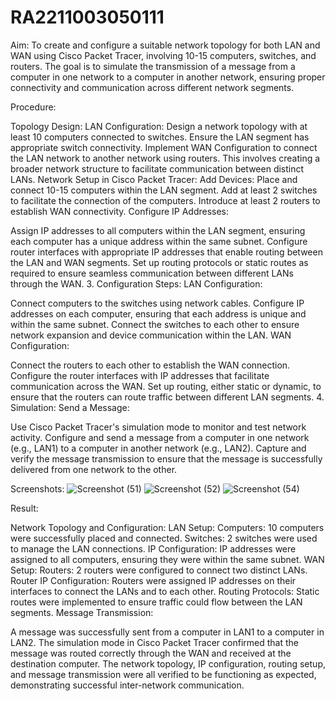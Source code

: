 # RA2211003050111
Aim: To create and configure a suitable network topology for both LAN and WAN using Cisco Packet Tracer, involving 10-15 computers, switches, and routers. The goal is to simulate the transmission of a message from a computer in one network to a computer in another network, ensuring proper connectivity and communication across different network segments.

Procedure:

Topology Design: LAN Configuration: Design a network topology with at least 10 computers connected to switches. Ensure the LAN segment has appropriate switch connectivity. Implement WAN Configuration to connect the LAN network to another network using routers. This involves creating a broader network structure to facilitate communication between distinct LANs.
Network Setup in Cisco Packet Tracer: Add Devices:
Place and connect 10-15 computers within the LAN segment. Add at least 2 switches to facilitate the connection of the computers. Introduce at least 2 routers to establish WAN connectivity. Configure IP Addresses:

Assign IP addresses to all computers within the LAN segment, ensuring each computer has a unique address within the same subnet. Configure router interfaces with appropriate IP addresses that enable routing between the LAN and WAN segments. Set up routing protocols or static routes as required to ensure seamless communication between different LANs through the WAN. 3. Configuration Steps: LAN Configuration:

Connect computers to the switches using network cables. Configure IP addresses on each computer, ensuring that each address is unique and within the same subnet. Connect the switches to each other to ensure network expansion and device communication within the LAN. WAN Configuration:

Connect the routers to each other to establish the WAN connection. Configure the router interfaces with IP addresses that facilitate communication across the WAN. Set up routing, either static or dynamic, to ensure that the routers can route traffic between different LAN segments. 4. Simulation: Send a Message:

Use Cisco Packet Tracer's simulation mode to monitor and test network activity. Configure and send a message from a computer in one network (e.g., LAN1) to a computer in another network (e.g., LAN2). Capture and verify the message transmission to ensure that the message is successfully delivered from one network to the other.

Screenshots:
![Screenshot (51)](https://github.com/user-attachments/assets/b11f4665-dfc0-4365-b924-56d278a14669)
![Screenshot (52)](https://github.com/user-attachments/assets/00784461-cbe4-4fc0-84e7-40883c0d8df7)
![Screenshot (54)](https://github.com/user-attachments/assets/24e02728-6c18-4b5f-bb19-855ebab2bb71)

Result:

Network Topology and Configuration: LAN Setup: Computers: 10 computers were successfully placed and connected. Switches: 2 switches were used to manage the LAN connections. IP Configuration: IP addresses were assigned to all computers, ensuring they were within the same subnet. WAN Setup: Routers: 2 routers were configured to connect two distinct LANs. Router IP Configuration: Routers were assigned IP addresses on their interfaces to connect the LANs and to each other. Routing Protocols: Static routes were implemented to ensure traffic could flow between the LAN segments. Message Transmission:

A message was successfully sent from a computer in LAN1 to a computer in LAN2. The simulation mode in Cisco Packet Tracer confirmed that the message was routed correctly through the WAN and received at the destination computer. The network topology, IP configuration, routing setup, and message transmission were all verified to be functioning as expected, demonstrating successful inter-network communication.




